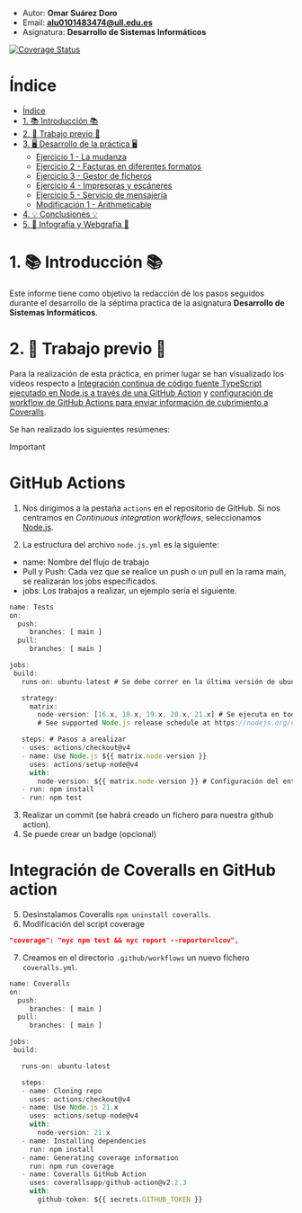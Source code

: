 - Autor: **Omar Suárez Doro** 
- Email: **alu0101483474@ull.edu.es**
- Asignatura: **Desarrollo de Sistemas Informáticos**
  
[![Coverage Status](https://coveralls.io/repos/github/ULL-ESIT-INF-DSI-2324/ull-esit-inf-dsi-23-24-prct06-generics-solid-OmarSuarezDoro/badge.svg?branch=main)](https://coveralls.io/github/ULL-ESIT-INF-DSI-2324/ull-esit-inf-dsi-23-24-prct06-generics-solid-OmarSuarezDoro?branch=main)
# Índice
- [Índice](#índice)
- [1. 📚 Introducción 📚](#1--introducción-)
- [2. 🧠 Trabajo previo 🧠](#2--trabajo-previo-)
- [3. 🖥️ Desarrollo de la práctica 🖥️](#3-️-desarrollo-de-la-práctica-️)
  - [Ejercicio 1 - La mudanza](#ejercicio-1---la-mudanza)
  - [Ejercicio 2 - Facturas en diferentes formatos](#ejercicio-2---facturas-en-diferentes-formatos)
  - [Ejercicio 3 - Gestor de ficheros](#ejercicio-3---gestor-de-ficheros)
  - [Ejercicio 4 - Impresoras y escáneres](#ejercicio-4---impresoras-y-escáneres)
  - [Ejercicio 5 - Servicio de mensajería](#ejercicio-5---servicio-de-mensajería)
  - [Modificación 1 - Arithmeticable](#modificación-1---arithmeticable)
- [4. 💡 Conclusiones 💡](#4--conclusiones-)
- [5. 📘 Infografía y Webgrafía 📘](#5--infografía-y-webgrafía-)

# 1. 📚 Introducción 📚
Este informe tiene como objetivo la redacción de los pasos seguidos durante el desarrollo de la séptima practica de la asignatura **Desarrollo de Sistemas Informáticos**.

# 2. 🧠 Trabajo previo 🧠

Para la realización de esta práctica, en primer lugar se han visualizado los vídeos respecto a [Integración continua de código fuente TypeScript ejecutado en Node.js a través de una GitHub Action](https://drive.google.com/file/d/1hwtPovQlGvthaE7e7yYshC4v8rOtLSw0/view) y [configuración de workflow de GitHub Actions para enviar información de cubrimiento a Coveralls](https://drive.google.com/file/d/1hwtPovQlGvthaE7e7yYshC4v8rOtLSw0/view).

Se han realizado los siguientes resúmenes:

> [!Important]
> # GitHub Actions
> 1. Nos dirigimos a la pestaña `actions` en el repositorio de GitHub. Si nos centramos en *Continuous integration workflows*, seleccionamos [Node.js](https://nodejs.org/en).
> 
> 2. La estructura del archivo `node.js.yml` es la siguiente:
> - name: Nombre del flujo de trabajo
> - Pull y Push: Cada vez que se realice un push o un pull en la rama main, se realizarán los jobs especificados.
> - jobs: Los trabajos a realizar, un ejemplo sería el siguiente.
> ```js
> name: Tests
> on:
>   push:
>      branches: [ main ]
>   pull:
>      branches: [ main ]
> 
> jobs:
>  build:
>    runs-on: ubuntu-latest # Se debe correr en la última versión de ubuntu estable
>
>    strategy:
>      matrix:
>        node-version: [16.x, 18.x, 19.x, 20.x, 21.x] # Se ejecuta en todos estornos.
>        # See supported Node.js release schedule at https://nodejs.org/en/about/releases/
>
>    steps: # Pasos a arealizar
>    - uses: actions/checkout@v4
>    - name: Use Node.js ${{ matrix.node-version }}
>      uses: actions/setup-node@v4
>      with:
>        node-version: ${{ matrix.node-version }} # Configuración del entorno.
>    - run: npm install
>    - run: npm test
> ```
> 3. Realizar un commit (se habrá creado un fichero para nuestra github action).
> 4. Se puede crear un badge (opcional)
> # Integración de Coveralls en GitHub action
> 5. Desinstalamos Coveralls `npm uninstall coveralls`.
> 6. Modificación del script coverage
> ```json
> "coverage": "nyc npm test && nyc report --reporter=lcov",
> ```
> 7. Creamos en el directorio `.github/workflows` un nuevo fichero `coveralls.yml`.
>
> ```js
> name: Coveralls
> on:
>   push:
>      branches: [ main ]
>   pull:
>      branches: [ main ]
> 
> jobs:
>  build:
>
>    runs-on: ubuntu-latest
>
>    steps:
>    - name: Cloning repo
>      uses: actions/checkout@v4
>    - name: Use Node.js 21.x
>      uses: actions/setup-node@v4
>      with:
>        node-version: 21.x
>    - name: Installing dependencies
>      run: npm install
>    - name: Generating coverage information
>      run: npm run coverage
>    - name: Coveralls GitHub Action
>      uses: coverallsapp/github-action@v2.2.3
>      with:
>        github-token: ${{ secrets.GITHUB_TOKEN }}
> ```
> 
